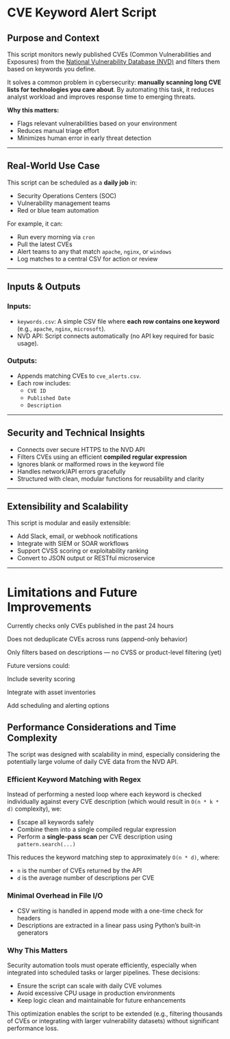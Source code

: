 # CVE Keyword Alert Script

## Purpose and Context

This script monitors newly published CVEs (Common Vulnerabilities and Exposures) from the [National Vulnerability Database (NVD)](https://nvd.nist.gov/) and filters them based on keywords you define.

It solves a common problem in cybersecurity: **manually scanning long CVE lists for technologies you care about**. By automating this task, it reduces analyst workload and improves response time to emerging threats.

**Why this matters:**
- Flags relevant vulnerabilities based on your environment
- Reduces manual triage effort
- Minimizes human error in early threat detection

---

## Real-World Use Case

This script can be scheduled as a **daily job** in:
- Security Operations Centers (SOC)
- Vulnerability management teams
- Red or blue team automation

For example, it can:
- Run every morning via `cron`
- Pull the latest CVEs
- Alert teams to any that match `apache`, `nginx`, or `windows`
- Log matches to a central CSV for action or review

---

## Inputs & Outputs

### Inputs:
- `keywords.csv`: A simple CSV file where **each row contains one keyword** (e.g., `apache`, `nginx`, `microsoft`).
- NVD API: Script connects automatically (no API key required for basic usage).

### Outputs:
- Appends matching CVEs to `cve_alerts.csv`.
- Each row includes:
  - `CVE ID`
  - `Published Date`
  - `Description`

---

## Security and Technical Insights

- Connects over secure HTTPS to the NVD API
- Filters CVEs using an efficient **compiled regular expression**
- Ignores blank or malformed rows in the keyword file
- Handles network/API errors gracefully
- Structured with clean, modular functions for reusability and clarity

---

## Extensibility and Scalability

This script is modular and easily extensible:

- Add Slack, email, or webhook notifications
- Integrate with SIEM or SOAR workflows
- Support CVSS scoring or exploitability ranking
- Convert to JSON output or RESTful microservice

---

# Limitations and Future Improvements
Currently checks only CVEs published in the past 24 hours

Does not deduplicate CVEs across runs (append-only behavior)

Only filters based on descriptions — no CVSS or product-level filtering (yet)

Future versions could:

Include severity scoring

Integrate with asset inventories

Add scheduling and alerting options

## Performance Considerations and Time Complexity

The script was designed with scalability in mind, especially considering the potentially large volume of daily CVE data from the NVD API.

### Efficient Keyword Matching with Regex

Instead of performing a nested loop where each keyword is checked individually against every CVE description (which would result in `O(n * k * d)` complexity), we:

- Escape all keywords safely
- Combine them into a single compiled regular expression
- Perform a **single-pass scan** per CVE description using `pattern.search(...)`

This reduces the keyword matching step to approximately `O(n * d)`, where:
- `n` is the number of CVEs returned by the API
- `d` is the average number of descriptions per CVE

### Minimal Overhead in File I/O

- CSV writing is handled in append mode with a one-time check for headers
- Descriptions are extracted in a linear pass using Python’s built-in generators

### Why This Matters

Security automation tools must operate efficiently, especially when integrated into scheduled tasks or larger pipelines. These decisions:

- Ensure the script can scale with daily CVE volumes
- Avoid excessive CPU usage in production environments
- Keep logic clean and maintainable for future enhancements

This optimization enables the script to be extended (e.g., filtering thousands of CVEs or integrating with larger vulnerability datasets) without significant performance loss.

